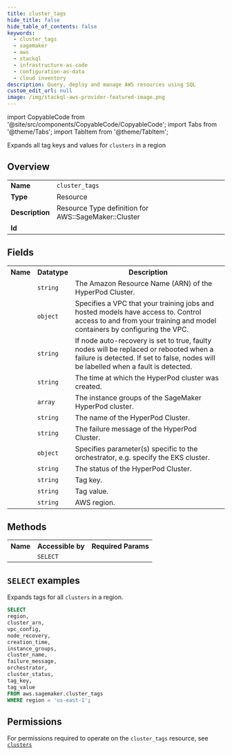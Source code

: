 ```yaml
---
title: cluster_tags
hide_title: false
hide_table_of_contents: false
keywords:
  - cluster_tags
  - sagemaker
  - aws
  - stackql
  - infrastructure-as-code
  - configuration-as-data
  - cloud inventory
description: Query, deploy and manage AWS resources using SQL
custom_edit_url: null
image: /img/stackql-aws-provider-featured-image.png
---
```


import CopyableCode from '@site/src/components/CopyableCode/CopyableCode';
import Tabs from '@theme/Tabs';
import TabItem from '@theme/TabItem';

Expands all tag keys and values for <code>clusters</code> in a region

## Overview
<table>
<tbody>
<tr><td><b>Name</b></td><td><code>cluster_tags</code></td></tr>
<tr><td><b>Type</b></td><td>Resource</td></tr>
<tr><td><b>Description</b></td><td>Resource Type definition for AWS::SageMaker::Cluster</td></tr>
<tr><td><b>Id</b></td><td><CopyableCode code="aws.sagemaker.cluster_tags" /></td></tr>
</tbody>
</table>

## Fields
<table>
<tbody>
<tr><th>Name</th><th>Datatype</th><th>Description</th></tr><tr><td><CopyableCode code="cluster_arn" /></td><td><code>string</code></td><td>The Amazon Resource Name (ARN) of the HyperPod Cluster.</td></tr>
<tr><td><CopyableCode code="vpc_config" /></td><td><code>object</code></td><td>Specifies a VPC that your training jobs and hosted models have access to. Control access to and from your training and model containers by configuring the VPC.</td></tr>
<tr><td><CopyableCode code="node_recovery" /></td><td><code>string</code></td><td>If node auto-recovery is set to true, faulty nodes will be replaced or rebooted when a failure is detected. If set to false, nodes will be labelled when a fault is detected.</td></tr>
<tr><td><CopyableCode code="creation_time" /></td><td><code>string</code></td><td>The time at which the HyperPod cluster was created.</td></tr>
<tr><td><CopyableCode code="instance_groups" /></td><td><code>array</code></td><td>The instance groups of the SageMaker HyperPod cluster.</td></tr>
<tr><td><CopyableCode code="cluster_name" /></td><td><code>string</code></td><td>The name of the HyperPod Cluster.</td></tr>
<tr><td><CopyableCode code="failure_message" /></td><td><code>string</code></td><td>The failure message of the HyperPod Cluster.</td></tr>
<tr><td><CopyableCode code="orchestrator" /></td><td><code>object</code></td><td>Specifies parameter(s) specific to the orchestrator, e.g. specify the EKS cluster.</td></tr>
<tr><td><CopyableCode code="cluster_status" /></td><td><code>string</code></td><td>The status of the HyperPod Cluster.</td></tr>
<tr><td><CopyableCode code="tag_key" /></td><td><code>string</code></td><td>Tag key.</td></tr>
<tr><td><CopyableCode code="tag_value" /></td><td><code>string</code></td><td>Tag value.</td></tr>
<tr><td><CopyableCode code="region" /></td><td><code>string</code></td><td>AWS region.</td></tr>
</tbody>
</table>

## Methods

<table>
<tbody>
  <tr>
    <th>Name</th>
    <th>Accessible by</th>
    <th>Required Params</th>
  </tr>
  <tr>
    <td><CopyableCode code="list_resources" /></td>
    <td><code>SELECT</code></td>
    <td><CopyableCode code="region" /></td>
  </tr>
</tbody>
</table>

## `SELECT` examples
Expands tags for all <code>clusters</code> in a region.
```sql
SELECT
region,
cluster_arn,
vpc_config,
node_recovery,
creation_time,
instance_groups,
cluster_name,
failure_message,
orchestrator,
cluster_status,
tag_key,
tag_value
FROM aws.sagemaker.cluster_tags
WHERE region = 'us-east-1';
```


## Permissions

For permissions required to operate on the <code>cluster_tags</code> resource, see <a href="/services/sagemaker/clusters/#permissions"><code>clusters</code></a>

